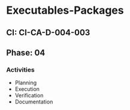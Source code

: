 # Executables-Packages

## CI: CI-CA-D-004-003
## Phase: 04

### Activities
- Planning
- Execution
- Verification
- Documentation
